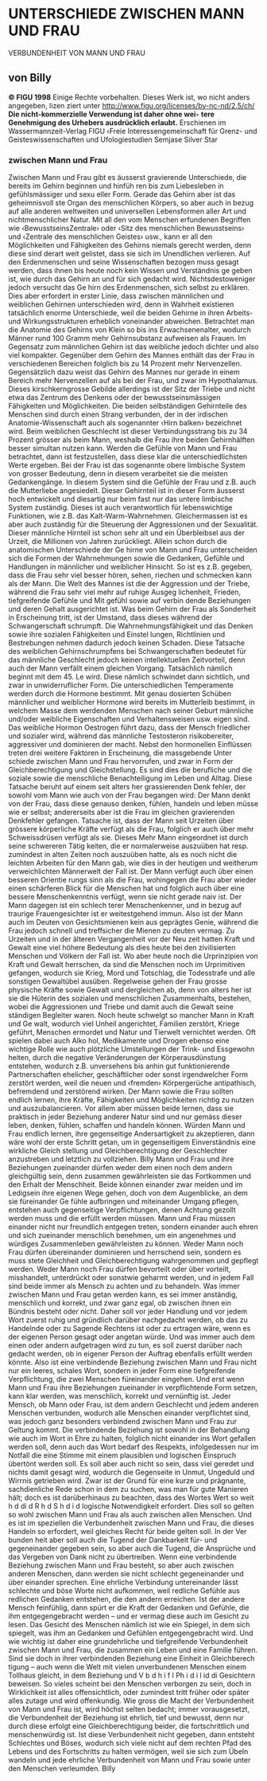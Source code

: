 # UNTERSCHIEDE ZWISCHEN MANN UND FRAU
VERBUNDENHEIT VON MANN UND FRAU
## von Billy
**© FIGU 1998**
Einige Rechte vorbehalten. Dieses Werk ist, wo nicht anders angegeben, lizen ziert unter http://www.figu.org/licenses/by-nc-nd/2.5/ch/
**Die nicht-kommerzielle Verwendung ist daher ohne wei-**
**tere Genehmigung des Urhebers ausdrücklich erlaubt.**
Erschienen im Wassermannzeit-Verlag FIGU ‹Freie Interessengemeinschaft für Grenz- und Geisteswissenschaften und Ufologiestudien Semjase Silver Star
### zwischen Mann und Frau
Zwischen Mann und Frau gibt es äusserst gravierende Unterschiede, die bereits im Gehirn beginnen und hinfüh ren bis zum Liebesleben in gefühlsmässiger und sexu eller Form. Gerade das Gehirn aber ist das geheimnisvoll ste Organ des menschlichen Körpers, so aber auch in bezug auf alle anderen weltweiten und universellen Lebensformen aller Art und nichtmenschlicher Natur. Mit all den vom Menschen erfundenen Begriffen wie ‹BewusstseinsZentrale› oder ‹Sitz des menschlichen Bewusstseins› und ‹Zentrale des menschlichen Geistes› usw., kann er all den Möglichkeiten und Fähigkeiten des Gehirns niemals gerecht werden, denn diese sind derart weit gelistet, dass sie sich im Unendlichen verlieren. Auf den Erdenmenschen und seine Wissenschaften bezogen muss gesagt werden, dass ihnen bis heute noch kein Wissen und Verständnis ge geben ist, wie durch das Gehirn an und für sich gedacht wird. Nichtsdestoweniger jedoch versucht das Ge hirn des Erdenmenschen, sich selbst zu erklären. Dies aber erfordert in erster Linie, dass zwischen männlichen und weiblichen Gehirnen unterschieden wird, denn in Wahrheit existieren tatsächlich enorme Unterschiede, weil die beiden Gehirne in ihren Arbeits- und Wirkungsstrukturen erheblich voneinander abweichen. Betrachtet man die Anatomie des Gehirns von Klein so bis ins Erwachsenenalter, wodurch Männer rund 100 Gramm mehr Gehirnsubstanz aufweisen als Frauen. Im Gegensatz zum männlichen Gehirn ist das weibliche jedoch dichter und also viel kompakter. Gegenüber dem Gehirn des Mannes enthält das der Frau in verschiedenen Bereichen folglich bis zu 14 Prozent mehr Nervenzellen. Gegensätzlich dazu weist das Gehirn des Mannes nur gerade in einem Bereich mehr Nervenzellen auf als bei der Frau, und zwar im Hypothalamus. Dieses kirschkerngrosse Gebilde allerdings ist der Sitz der Triebe und nicht etwa das Zentrum des Denkens oder der bewusstseinsmässigen Fähigkeiten und Möglichkeiten.
Die beiden selbständigen Gehirnteile des Menschen sind durch einen Strang verbunden, der in der irdischen Anatomie-Wissenschaft auch als sogenannter ‹Hirn balken› bezeichnet wird. Beim weiblichen Geschlecht ist dieser Verbindungsstrang bis zu 34 Prozent grösser als beim Mann, weshalb die Frau ihre beiden Gehirnhälften besser simultan nutzen kann.
Werden die Gefühle von Mann und Frau betrachtet, dann ist festzustellen, dass diese klar die unterschiedlichsten Werte ergeben. Bei der Frau ist das sogenannte obere limbische System von grosser Bedeutung, denn in diesem verarbeitet sie die meisten Gedankengänge. In diesem System sind die Gefühle der Frau und z.B. auch die Mutterliebe angesiedelt. Dieser Gehirnteil ist in dieser Form äusserst hoch entwickelt und diesartig nur beim fast nur das untere limbische System zuständig. Dieses ist auch verantwortlich für lebenswichtige Funktionen, wie z.B. das Kalt-Warm-Wahrnehmen. Gleichermassen ist es aber auch zuständig für die Steuerung der Aggressionen und der Sexualität. Dieser männliche Hirnteil ist schon sehr alt und ein Überbleibsel aus der Urzeit, die Millionen von Jahren zurückliegt.
Allein schon durch die anatomischen Unterschiede der Ge hirne von Mann und Frau unterscheiden sich die Formen der Wahrnehmungen sowie die Gedanken, Gefühle und Handlungen in männlicher und weiblicher Hinsicht. So ist es z.B. gegeben, dass die Frau sehr viel besser hören, sehen, riechen und schmecken kann als der Mann. Die Welt des Mannes ist die der Aggression und der Triebe, während die Frau sehr viel mehr auf ruhige Ausgeg lichenheit, Frieden, tiefgreifende Gefühle und Mit gefühl sowie auf verbin dende Beziehungen und deren Gehalt ausgerichtet ist. Was beim Gehirn der Frau als Sonderheit in Erscheinung tritt, ist der Umstand, dass dieses während der Schwangerschaft schrumpft. Die Wahrnehmungsfähigkeit und das Denken sowie ihre sozialen Fähigkeiten und Einstel lungen, Richtlinien und Bestrebungen nehmen dadurch jedoch keinen Schaden. Diese Tatsache des weiblichen Gehirnschrumpfens bei Schwangerschaften bedeutet für das männliche Geschlecht jedoch keinen intellektuellen Zeitvorteil, denn auch der Mann verfällt einem gleichen Vorgang. Tatsächlich nämlich beginnt mit dem 45. Le wird. Diese nämlich schwindet dann sichtlich, und zwar in unwiderruflicher Form.
Die unterschiedlichen Temperamente werden durch die Hormone bestimmt. Mit genau dosierten Schüben männlicher und weiblicher Hormone wird bereits im Mutterleib bestimmt, in welchem Masse dem werdenden Menschen nach seiner Geburt männliche und/oder weibliche Eigenschaften und Verhaltensweisen usw. eigen sind. Das weibliche Hormon Oestrogen führt dazu, dass der Mensch friedlicher und sozialer wird, während das männliche Testosteron risikobereiter, aggressiver und dominieren der macht.
Nebst den hormonellen Einflüssen treten drei weitere Faktoren in Erscheinung, die massgebende Unter schiede zwischen Mann und Frau hervorrufen, und zwar in Form der Gleichberechtigung und Gleichstellung. Es sind dies die berufliche und die soziale sowie die menschliche Benachteiligung im Leben und Alltag. Diese Tatsache beruht auf einem seit alters her grassierenden Denk fehler, der sowohl vom Mann wie auch von der Frau begangen wird: Der Mann denkt von der Frau, dass diese genauso denken, fühlen, handeln und leben müsse wie er selbst; andererseits aber ist die Frau im gleichen gravierenden Denkfehler gefangen. Tatsache ist, dass der Mann seit Urzeiten über grössere körperliche Kräfte verfügt als die Frau, folglich er auch über mehr Schweissdrüsen verfügt als sie. Dieses Mehr Mann eingeordnet ist durch seine schwereren Tätig keiten, die er normalerweise auszuüben hat resp. zumindest in alten Zeiten noch auszuüben hatte, als es noch nicht die leichten Arbeiten für den Mann gab, wie dies in der heutigen und weitherum verweichlichten Männerwelt der Fall ist.
Der Mann verfügt auch über einen besseren Orientie rungs sinn als die Frau, wohingegen die Frau aber wieder einen schärferen Blick für die Menschen hat und folglich auch über eine bessere Menschenkenntnis verfügt, wenn sie nicht gerade naiv ist. Der Mann dagegen ist ein schlech terer Menschenkenner, und in bezug auf traurige Frauengesichter ist er weitestgehend immun. Also ist der Mann auch im Deuten von Gesichtsmienen kein aus geprägtes Genie, während die Frau jedoch schnell und treffsicher die Mienen zu deuten vermag.
Zu Urzeiten und in der älteren Vergangenheit vor der Neu zeit hatten Kraft und Gewalt eine viel höhere Bedeutung als dies heute bei den zivilisierten Menschen und Völkern der Fall ist. Wo aber heute noch die Urprinzipien von Kraft und Gewalt herrschen, da sind die Menschen noch im Urprimitiven gefangen, wodurch sie Krieg, Mord und Totschlag, die Todesstrafe und alle sonstigen Gewaltübel ausüben.
Regelweise gehen der Frau grosse physische Kräfte sowie Gewalt und dergleichen ab, denn von alters her ist sie die Hüterin des sozialen und menschlichen Zusammenhalts, bestehen, wobei die Aggressionen und Triebe und damit auch die Gewalt seine ständigen Begleiter waren.
Noch heute schwelgt so mancher Mann in Kraft und Ge walt, wodurch viel Unheil angerichtet, Familien zerstört, Kriege geführt, Menschen ermordet und Natur und Tierwelt vernichtet werden. Oft spielen dabei auch Alko hol, Medikamente und Drogen ebenso eine wichtige Rolle wie auch plötzliche Umstellungen der Trink- und Essgewohn heiten, durch die negative Veränderungen der Körperausdünstung entstehen, wodurch z.B. unversehens bis anhin gut funktionierende Partnerschaften ehelicher, geschäftlicher oder sonst irgendwelcher Form zerstört werden, weil die neuen und ‹fremden› Körpergerüche antipathisch, befremdend und zerstörend wirken. Der Mann sowie die Frau sollten endlich lernen, ihre Kräfte, Fähigkeiten und Möglichkeiten richtig zu nutzen und auszubalancieren. Vor allem aber müssen beide lernen, dass sie praktisch in jeder Beziehung anderer Natur sind und nur gemäss dieser leben, denken, fühlen, schaffen und handeln können. Würden Mann und Frau endlich lernen, ihre gegenseitige Andersartigkeit zu akzeptieren, dann wäre wohl der erste Schritt getan, um in gegenseitigem Einverständnis eine wirkliche Gleich stellung und Gleichberechtigung der Geschlechter anzustreben und letztlich zu vollziehen. Billy Mann und Frau und ihre Beziehungen zueinander dürfen weder dem einen noch dem andern gleichgültig sein, denn zusammen gewährleisten sie das Fortkommen und den Erhalt der Menschheit. Beide können einander zwar meiden und im Ledigsein ihre eigenen Wege gehen, doch von dem Augenblicke, an dem sie füreinander Ge fühle aufbringen und miteinander Umgang pflegen, entstehen auch gegenseitige Verpflichtungen, denen Achtung gezollt werden muss und die erfüllt werden müssen. Mann und Frau müssen einander nicht nur freundlich entgegen treten, sondern einander auch ehren und sich zueinander menschlich benehmen, um ein angenehmes und würdiges Zusammenleben gewährleisten zu können. Weder Mann noch Frau dürfen übereinander dominieren und herrschend sein, sondern es muss stete Gleichheit und Gleichberechtigung wahrgenommen und gepflegt werden.
Weder Mann noch Frau dürfen bevorteilt oder über vorteilt, misshandelt, unterdrückt oder sonstwie geharmt werden, und in jedem Fall sind beide immer als Mensch zu achten und zu behandeln.
Was immer zwischen Mann und Frau getan werden kann, es sei immer anständig, menschlich und korrekt, und zwar ganz egal, ob zwischen ihnen ein Bündnis besteht oder nicht. Daher soll vor jeder Handlung und vor jedem Wort zuerst ruhig und gründlich darüber nachgedacht werden, ob das zu Handelnde oder zu Sagende Rechtens ist oder zu ertragen wäre, wenn es der eigenen Person gesagt oder angetan würde. Und was immer auch dem einen oder andern aufgetragen wird zu tun, es soll zuerst darüber nach gedacht werden, ob in eigener Person der Auftrag ebenfalls erfüllt werden könnte. Also ist eine verbindende Beziehung zwischen Mann und Frau nicht nur ein leeres, schales Wort, sondern in jeder Form eine tiefgreifende Verpflichtung, die zwei Menschen füreinander eingehen. Und erst wenn Mann und Frau ihre Beziehungen zueinander in verpflichtende Form setzen, kann klar werden, was menschlich, korrekt und vernünftig ist.
Jeder Mensch, ob Mann oder Frau, ist dem andern Geschlecht und jedem anderen Menschen verbunden, wodurch alle Menschen einander verpflichtet sind, was jedoch ganz besonders verbindend zwischen Mann und Frau zur Geltung kommt. Die verbindende Beziehung ist sowohl in der Behandlung wie auch im Wort in Ehre zu halten, folglich nicht einander ins Wort gefallen werden soll, denn auch das Wort bedarf des Respekts, infolgedessen nur im Notfall die eine Stimme mit einem plausiblen und logischen Einspruch übertönt werden soll. Es soll aber auch nicht so sein, dass viel geredet und nichts damit gesagt wird, wodurch die Gegenseite in Unmut, Ungeduld und Wirrnis getrieben wird. Zwar ist der Grund für eine kurze und prägnante, sachdienliche Rede schon in dem zu suchen, was man für gute Manieren hält; doch es ist darüberhinaus zu beachten, dass des Wortes Wert so weit h d di d R h d S h d i d logische Notwendigkeit erfordert. Dies soll so gelten so wohl zwischen Mann und Frau als auch zwischen allen Menschen. Und es ist im speziellen die Verbundenheit zwischen Mann und Frau, die dieses Handeln so erfordert, weil gleiches Recht für beide gelten soll. In der Ver bunden heit aber soll auch die Tugend der Dankbarkeit für- und gegeneinander gegeben sein, so aber auch die Tugend, die Ansprüche und das Vergeben von Dank nicht zu übertreiben.
Wenn eine verbindende Beziehung zwischen Mann und Frau besteht, so aber auch zwischen anderen Menschen, dann werden sie nicht schlecht gegeneinander und über einander sprechen. Eine ehrliche Verbindung untereinander lässt schlechte und böse Worte nicht aufkommen, weil redliche Gefühle aus redlichen Gedanken entstehen, die den andern erreichen. Ist der andere Mensch feinfühlig, dann spürt er die Kraft der Gedanken und Gefühle, die ihm entgegengebracht werden – und er vermag diese auch im Gesicht zu lesen. Das Gesicht des Menschen nämlich ist wie ein Spiegel, in dem sich spiegelt, was ihm an Gedanken und Gefühlen entgegengebracht wird. Und wie wichtig ist daher eine grundehrliche und tiefgreifende Verbundenheit zwischen Mann und Frau, die zusammen ein Leben und eine Familie führen. Sind sie doch in ihrer verbindenden Beziehung eine Einheit in Gleichberech tigung – auch wenn die Welt mit vielen unverbundenen Menschen einem Tollhaus gleicht, in dem Beziehung und V b d h i f l Ph i d i l id di Gesichtern beweisen. So vieles scheint bei den Menschen verborgen zu sein, doch in Wirklichkeit ist alles offensichtlich, oder zumindest tritt früher oder später alles zutage und wird offenkundig.
Wie gross die Macht der Verbundenheit von Mann und Frau ist, wird höchst selten bedacht; immer vorausgesetzt, die Verbundenheit der Beziehung ist ehrlich, tief und bewusst, denn nur durch diese erfolgt eine Gleichberechtigung beider, die fortschrittlich und menschenwürdig ist. Ist diese Verbundenheit nicht gegeben, dann entsteht Schlechtes und Böses, wodurch sich viele nicht auf dem rechten Pfad des Lebens und des Fortschritts zu halten vermögen, weil sie sich zum Übeln wandeln und jede ehrliche Verbundenheit von Mann und Frau sowie unter den Menschen verleumden.
Billy